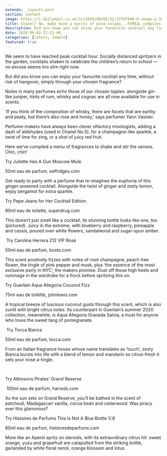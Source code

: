 ```yaml
---
extends: _layouts.post
section: content
image: https://i.dailymail.co.uk/1s/2020/09/02/22/32707940-0-image-a-18_1599080853569.jpg 
title: Chanel? No, make mine a spritz of pina colada...FEMAIL compiles a menu of fragrances 
description: Did you know you can enjoy your favourite cocktail any time, without risk of hangover, simply through your chosen fragrance? From a Moscow Mule to an Aperol Spritz scent... 
date: 2020-09-02-22-21-04 
categories: [latest, female] 
featured: true 
--- 
```

We seem to have reached peak cocktail hour. Socially distanced spritzers in the garden, cocktails shaken to celebrate the children’s return to school — no excuse seems too slim right now.

But did you know you can enjoy your favourite cocktail any time, without risk of hangover, simply through your chosen fragrance?

Notes in many perfumes echo those of our chosen tipples: alongside gin-like juniper, hints of rum, whisky and cognac are all now available for use in scents.

‘If you think of the composition of whisky, there are facets that are earthy and peaty, but there’s also rose and honey,’ says perfumer Yann Vasnier.

Perfume-makers have always been clever olfactory mixologists, adding a dash of aldehydes (used in Chanel No.5), for a champagne-like sparkle, a twist of lime for zing, or a shot of juicy red fruit.

Here we’ve compiled a menu of fragrances to shake and stir the senses. Chin, chin!

Try Juliette Has A Gun Moscow Mule.   

50ml eau de parfum, selfridges.com

Get ready to party with a perfume that re-imagines the euphoria of this ginger-powered cocktail. Alongside the twist of ginger and zesty lemon, enjoy bergamot for extra sparkle.

Try Pepe Jeans for Her Cocktail Edition.   

80ml eau de toilette, superdrug.com

This doesn’t just smell like a cocktail, its stunning bottle looks like one, too (pictured). Juicy in the extreme, with blueberry and raspberry, pineapple and cassis, poured over white flowers, sandalwood and sugar-spun amber.

 Try Carolina Herrera 212 VIP Rosé 

50ml eau de parfum, boots.com

This scent positively fizzes with notes of rosé champagne, peach tree flower, the tingle of pink pepper and musk, plus ‘the essence of the most exclusive party in NYC’, the makers promise. Dust off those high heels and rummage in the wardrobe for a frock before spritzing this on.

 Try Guerlain Aqua Allegoria Coconut Fizz

 75ml eau de toilette, johnlewis.com

A tropical breeze of luscious coconut gusts through this scent, which is also sunlit with bright citrus notes. Its counterpart in Guerlain’s summer 2020 collection, meanwhile, is Aqua Allegoria Granada Salvia, a must for anyone who loves the sweet tang of pomegranate.

 Try Tocca Bianca 

50ml eau de parfum, tocca.com

From an Italian fragrance house whose name translates as ‘touch’, zesty Bianca bursts into life with a blend of lemon and mandarin so citrus-fresh it sets your nose a-tingle.

 

 Try Atkinsons Pirates’ Grand Reserve

 100ml eau de parfum, harrods.com

As the sun sets on Grand Reserve, you’ll be bathed in the scent of patchouli, Madagascan vanilla, cocoa bean and cedarwood. Was piracy ever this glamorous? 

Try Histoires de Parfums This Is Not A Blue Bottle 1/.6

60ml eau de parfum, histoiresdeparfums.com

More like an Aperol spritz on steroids, with its extraordinary citrus hit: sweet orange, yuzu and grapefruit are catapulted from the striking bottle, garlanded by white floral neroli, orange blossom and lotus.

